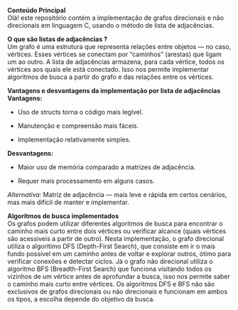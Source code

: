 **Conteúdo Principal**  
Olá! este repositório contém a implementação de grafos direcionais e não direcionais em linguagem C, usando o método de lista de adjacências.

**O que são listas de adjacências ?**  
Um grafo é uma estrutura que representa relações entre objetos — no caso, vértices.
Esses vértices se conectam por “caminhos” (arestas) que ligam um ao outro.
A lista de adjacências armazena, para cada vértice, todos os vértices aos quais ele está conectado.
Isso nos permite implementar algoritmos de busca a partir do grafo e das relações entre os vértices.

**Vantagens e desvantagens da implementação por lista de adjacências**  
**Vantagens:**

- Uso de structs torna o código mais legível.

- Manutenção e compreensão mais fáceis.

- Implementação relativamente simples.

**Desvantagens:**

- Maior uso de memória comparado a matrizes de adjacência.

- Requer mais processamento em alguns casos.

*Alternativa:* Matriz de adjacência — mais leve e rápida em certos cenários, mas mais difícil de manter e implementar.

**Algoritmos de busca implementados**  
Os grafos podem utilizar diferentes algoritmos de busca para encontrar o caminho  mais curto entre dois vértices ou verificar alcance (quais vértices são acessiveis a partir de outro). Nesta implementação, o grafo direcional utiliza o algoritimo DFS (Depth-First Search), que consiste em ir o mais fundo possível em um caminho antes de voltar e explorar outros, ótimo para verificar conexões e detectar ciclos. Já o grafo não direcional utiliza o algoritmo BFS (Breadth-First Search) que funciona visitando todos os vizinhos de um vértice antes de aprofundar a busca, isso nos permite saber o caminho mais curto entre vértices. Os algoritmos DFS e BFS não são exclusivos de grafos direcionais ou não direcionais e funcionam em ambos os tipos, a escolha depende do objetivo da busca. 